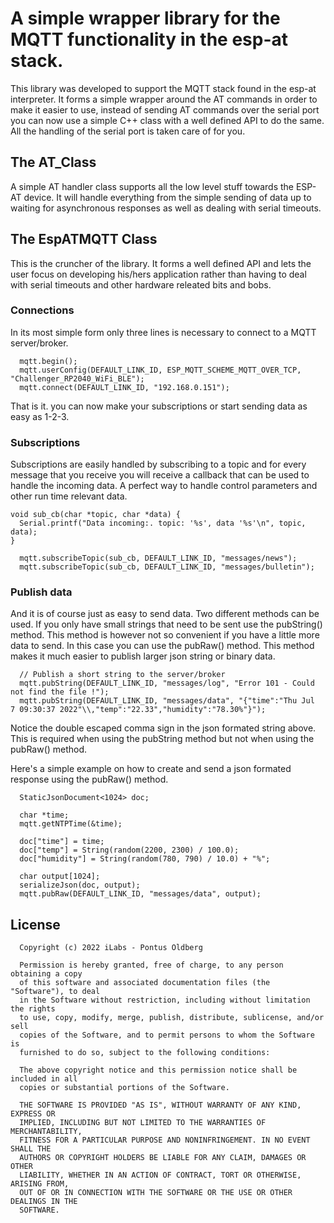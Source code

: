 # A simple wrapper library for the MQTT functionality in the esp-at stack.

This library was developed to support the MQTT stack found in the esp-at interpreter. It forms a simple wrapper around the AT commands in order to make it easier to use, instead of sending AT commands over the serial port you can now use a simple C++ class with a well defined API to do the same. All the handling of the serial port is taken care of for you.

## The AT_Class

A simple AT handler class supports all the low level stuff towards the ESP-AT device. It will handle everything from the simple sending of data up to waiting for asynchronous responses as well as dealing with serial timeouts.

## The EspATMQTT Class

This is the cruncher of the library. It forms a well defined API and lets the user focus on developing his/hers application rather than having to deal with serial timeouts and other hardware releated bits and bobs.

### Connections

In its most simple form only three lines is necessary to connect to a MQTT server/broker.

```
  mqtt.begin();
  mqtt.userConfig(DEFAULT_LINK_ID, ESP_MQTT_SCHEME_MQTT_OVER_TCP, "Challenger_RP2040_WiFi_BLE");
  mqtt.connect(DEFAULT_LINK_ID, "192.168.0.151");
```

That is it. you can now make your subscriptions or start sending data as easy as 1-2-3.

### Subscriptions

Subscriptions are easily handled by subscribing to a topic and for every message that you receive you will receive a callback that can be used to handle the incoming data. A perfect way to handle control parameters and other run time relevant data.

```
void sub_cb(char *topic, char *data) {
  Serial.printf("Data incoming:. topic: '%s', data '%s'\n", topic, data);
}

  mqtt.subscribeTopic(sub_cb, DEFAULT_LINK_ID, "messages/news");
  mqtt.subscribeTopic(sub_cb, DEFAULT_LINK_ID, "messages/bulletin");
```

### Publish data

And it is of course just as easy to send data. Two different methods can be used. If you only have small strings that need to be sent use the pubString() method. This method is however not so convenient if you have a little more data to send. In this case you can use the pubRaw() method. This method makes it much easier to publish larger json string or binary data.

```
  // Publish a short string to the server/broker
  mqtt.pubString(DEFAULT_LINK_ID, "messages/log", "Error 101 - Could not find the file !");
  mqtt.pubString(DEFAULT_LINK_ID, "messages/data", "{"time":"Thu Jul  7 09:30:37 2022"\\,"temp":"22.33","humidity":"78.30%"}");
```

Notice the double escaped comma sign in the json formated string above. This is required when using the pubString method but not when using the pubRaw() method.

Here's a simple example on how to create and send a json formated response using the pubRaw() method.

```
  StaticJsonDocument<1024> doc;

  char *time;
  mqtt.getNTPTime(&time);

  doc["time"] = time;
  doc["temp"] = String(random(2200, 2300) / 100.0);
  doc["humidity"] = String(random(780, 790) / 10.0) + "%";

  char output[1024];
  serializeJson(doc, output);
  mqtt.pubRaw(DEFAULT_LINK_ID, "messages/data", output);
```

## License
```
  Copyright (c) 2022 iLabs - Pontus Oldberg

  Permission is hereby granted, free of charge, to any person obtaining a copy
  of this software and associated documentation files (the "Software"), to deal
  in the Software without restriction, including without limitation the rights
  to use, copy, modify, merge, publish, distribute, sublicense, and/or sell
  copies of the Software, and to permit persons to whom the Software is
  furnished to do so, subject to the following conditions:

  The above copyright notice and this permission notice shall be included in all
  copies or substantial portions of the Software.

  THE SOFTWARE IS PROVIDED "AS IS", WITHOUT WARRANTY OF ANY KIND, EXPRESS OR
  IMPLIED, INCLUDING BUT NOT LIMITED TO THE WARRANTIES OF MERCHANTABILITY,
  FITNESS FOR A PARTICULAR PURPOSE AND NONINFRINGEMENT. IN NO EVENT SHALL THE
  AUTHORS OR COPYRIGHT HOLDERS BE LIABLE FOR ANY CLAIM, DAMAGES OR OTHER
  LIABILITY, WHETHER IN AN ACTION OF CONTRACT, TORT OR OTHERWISE, ARISING FROM,
  OUT OF OR IN CONNECTION WITH THE SOFTWARE OR THE USE OR OTHER DEALINGS IN THE
  SOFTWARE.
```

